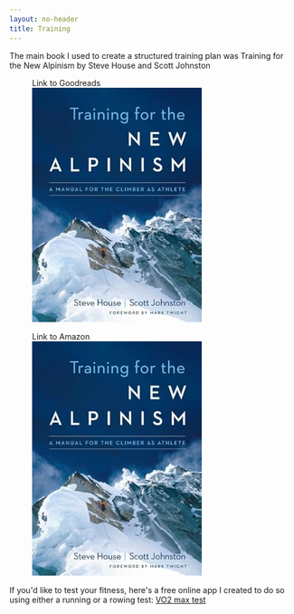 ```yaml
---
layout: no-header
title: Training
---
```


The main book I used to create a structured training plan was Training for the New Alpinism by Steve House and Scott Johnston 
<figure>
    <figcaption>Link to Goodreads</figcaption>
	<a href="https://www.goodreads.com/book/show/18342422-training-for-the-new-alpinism" target="_blank">
    	<img src="/images/newalpinism.jpg" alt="goodreads">
	</a>
</figure>

<figure>
    <figcaption>Link to Amazon</figcaption>
	<a href="https://amzn.eu/d/iwcMpq0" target="_blank">
    	<img src="/images/newalpinism.jpg" alt="amazon">
	</a>
</figure>

If you'd like to test your fitness, here's a free online app I created to do so using either a running or a rowing test: <a href="https://vo2max.streamlit.app/" target="_blank">VO2 max test</a>

